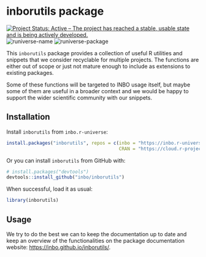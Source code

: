 # inborutils package

<!-- badges: start -->
[![Project Status: Active – The project has reached a stable, usable state and is being actively developed.](https://www.repostatus.org/badges/latest/active.svg)](https://www.repostatus.org/#active)
![`runiverse-name`](https://inbo.r-universe.dev/badges/:name)
![`runiverse-package`](https://inbo.r-universe.dev/badges/inborutils)
<!-- badges: end -->

This `inborutils` package provides a collection of useful R utilities and snippets that we consider recyclable for multiple projects. The functions are either out of scope or just not mature enough to include as extensions to existing packages. 

Some of these functions will be targeted to INBO usage itself, but maybe some of them are useful in a broader context and we would be happy to support the wider scientific community with our snippets. 

## Installation

Install `inborutils` from `inbo.r-universe`:

```r
install.packages("inborutils", repos = c(inbo = "https://inbo.r-universe.dev", 
                                         CRAN = "https://cloud.r-project.org"))
```

Or you can install `inborutils` from GitHub with:

```r
# install.packages("devtools")
devtools::install_github("inbo/inborutils")
```

When successful, load it as usual:

```r
library(inborutils)
```

## Usage

We try to do the best we can to keep the documentation up to date and keep an overview of the functionalities on the package documentation website: https://inbo.github.io/inborutils/. 
